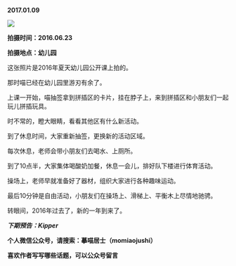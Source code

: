 
          
**2017.01.09**

![](http://wx3.sinaimg.cn/large/627d9660ly1fbjaqevjuyj20yg0mzgps.jpg)


**拍摄时间：2016.06.23**

**拍摄地点：幼儿园**

这张照片是2016年夏天幼儿园公开课上拍的。

那时喵已经在幼儿园里游刃有余了。

上课一开始，喵抽签拿到拼插区的卡片，挂在脖子上，来到拼插区和小朋友们一起玩儿拼插玩具。

时不常的，瞪大眼睛，看看其他区有什么新活动。

到了休息时间，大家重新抽签，更换新的活动区域。

每次休息，老师会带小朋友们去喝水、上厕所。

到了10点半，大家集体喝酸奶加餐，休息一会儿，排好队下楼进行体育活动。

操场上，老师早就准备好了器材，组织大家进行各种趣味运动。

最后10分钟是自由活动，小朋友们在操场上、滑梯上、平衡木上尽情地驰骋。

转眼间，2016年过去了，新的一年到来了。


***下期预告：Kipper***


**个人微信公众号，请搜索：摹喵居士（momiaojushi）**

**喜欢作者写写哪些话题，可以公众号留言**

        